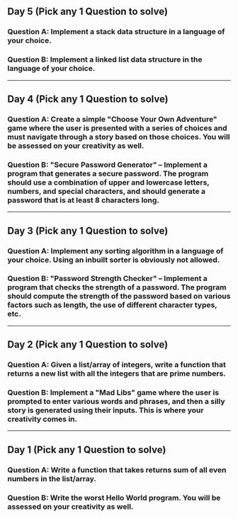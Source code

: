 ## Day 5 (Pick any 1 Question to solve)
### Question A: Implement a stack data structure in a language of your choice.
### Question B: Implement a linked list data structure in the language of your choice.
---
## Day 4 (Pick any 1 Question to solve)
### Question A: Create a simple "Choose Your Own Adventure" game where the user is presented with a series of choices and must navigate through a story based on those choices. You will be assessed on your creativity as well.
### Question B: "Secure Password Generator" – Implement a program that generates a secure password. The program should use a combination of upper and lowercase letters, numbers, and special characters, and should generate a password that is at least 8 characters long.
---
## Day 3 (Pick any 1 Question to solve)
### Question A: Implement any sorting algorithm in a language of your choice. Using an inbuilt sorter is obviously not allowed.
### Question B: "Password Strength Checker" – Implement a program that checks the strength of a password. The program should compute the strength of the password based on various factors such as length, the use of different character types, etc.
---
## Day 2 (Pick any 1 Question to solve)
### Question A: Given a list/array of integers, write a function that returns a new list with all the integers that are prime numbers.
### Question B: Implement a "Mad Libs" game where the user is prompted to enter various words and phrases, and then a silly story is generated using their inputs. This is where your creativity comes in. 
---
## Day 1 (Pick any 1 Question to solve)
### Question A: Write a function that takes returns sum of all even numbers in the list/array.
### Question B: Write the worst Hello World program. You will be assessed on your creativity as well.
